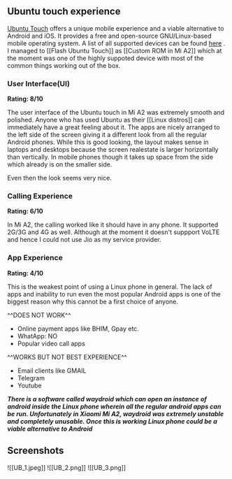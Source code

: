 ## Ubuntu touch experience
[Ubuntu Touch](https://ubuntu-touch.io/) offers a unique mobile experience and a viable alternative to Android and iOS. It provides a free and open-source GNU/Linux-based mobile operating system.  A list of all supported devices can be found [here](https://devices.ubuntu-touch.io/?pk_vid=fb6b3c24ea126a441652781841c4741c) . I managed to [[Flash Ubuntu Touch]] as [[Custom ROM in Mi A2]] which at the moment was one of the highly suppoted device with most of the common things working out of the box. 

### User Interface(UI)
**Rating: 8/10**

The user interface of the Ubuntu touch in Mi A2 was extremely smooth and polished. Anyone who has used Ubuntu as their [[Linux distros]] can immediately have a great feeling about it. The apps are nicely arranged to the left side of the screen giving it a different look from all the regular Android phones. While this is good looking, the layout makes sense in laptops and desktops because the screen realestate is larger horizontally than vertically. In mobile phones though it takes up space from the side which already is on the smaller side. 

Even then the look seems very nice. 

### Calling Experience 
**Rating: 6/10**

In Mi A2, the calling worked like it should have in any phone. It supported 2G/3G and 4G as well. Although at the moment it doesn't suppport VoLTE and hence I could not use Jio as my service provider. 

### App Experience
**Rating: 4/10**

This is the weakest point of using a Linux phone in general. The lack of apps and inability to run even the most popular Android apps is one of the biggest reason why this cannot be a first choice of anyone. 

^^DOES NOT WORK^^
- Online payment apps like BHIM, Gpay etc. 
- WhatApp: NO 
- Popular video call apps

^^WORKS BUT NOT BEST EXPERIENCE^^
- Email clients like GMAIL
- Telegram
- Youtube

***There is a software called waydroid which can open an instance of android inside the Linux phone wherein all the regular android apps can be run. Unfortunately in Xiaomi Mi A2, waydroid was extremely unstable and completely unusable. Once this is working Linux phone could be a viable alternative to Android***

## Screenshots

![[UB_1.jpeg]]
![[UB_2.png]]
![[UB_3.png]]
